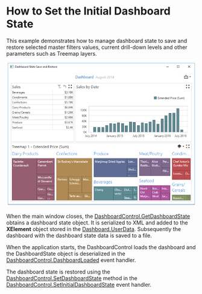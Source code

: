 # How to Set the Initial Dashboard State

This example demonstrates how to manage dashboard state to save and restore selected master filters values, current drill-down levels and other parameters such as Treemap layers.

![](./images/wpf-dashboard-set-initial-state.png)

When the main window closes, the [DashboardControl.GetDashboardState](https://docs.devexpress.com/Dashboard/DevExpress.DashboardWpf.DashboardControl.GetDashboardState) obtains a dashboard state object. It is serialized to XML and added to the **XElement** object stored in the [Dashboard.UserData](https://docs.devexpress.com/Dashboard/DevExpress.DashboardCommon.Dashboard.UserData). Subsequently the dashboard with the dashboard state data is saved to a file.

When the application starts, the DashboardControl loads the dashboard and the DashboardState object is deserialized in the [DashboardControl.DashboardLoaded](https://docs.devexpress.com/Dashboard/DevExpress.DashboardWpf.DashboardControl.DashboardLoaded) event handler.

The dashboard state is restored using the [DashboardControl.SetDashboardState](https://docs.devexpress.com/Dashboard/DevExpress.DashboardWpf.DashboardControl.SetDashboardState) method in the [DashboardControl.SetInitialDashboardState](https://docs.devexpress.com/Dashboard/DevExpress.DashboardWpf.DashboardControl.SetInitialDashboardState) event handler.
